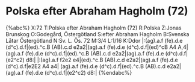 # Polska efter Abraham Hagholm (72)

{%abc%}
X:72
T:Polska efter Abraham Hagholm (72)
R:Polska
Z:Jonas Brunskog
O:Godegård, Östergötland
S:efter Abraham Hagholm
B:Svenska Låtar Östergötland
N:Sv. L. Ös. 72
M:3/4
L:1/16
K:Ddor
|:(ag).a.f (fe).d.e (d^c).d.f|(ed).^c.B (AB).c.d e2a2|(ag).a.f (fe).d.e (d^c).d.f|(ed)^cB A4 A,4|
(ag).a.f (fe).d.e (d^c).d.f|(ed).^c.B (AB).c.d e2a2|(ag).a.f (fe).d.e (d^c).d.f|(e2^c2) d8:|
|:(ag).a.f f2e2 e4|(ed).^c.B (AB).c.d e2a2|(ag).a.f (fe).d.e (d^c).d.f|e2E2 A4 a4|
(ag).a.f (fe).d.e (d^c).d.f|(ed).^c.B (AB).c.d e2a2|(ag).a.f (fe).d.e (d^c).d.f|(e2^c2) d8:|
{%endabc%}

